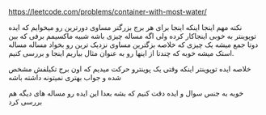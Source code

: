 https://leetcode.com/problems/container-with-most-water/

نکته مهم اینجا اینکه اینجا برای هر برج بزرگتر مساوی دورترین رو میخوایم که ایده توپوینتر به خوبی اینجاکار کرده ولی اگه مساله چیزی باشه شبیه ماکسیمم برفی که بین دوتا  جمع میشه
یک چیزی که خلاصه بزگترین مساوی نزدیک ترین رو بخواد مساله مساله استک میشه
خوبه که چندتا از اینها رو به عنوان مثال بیاریم اینجا و بررسی کنیم.


خلاصه ایده توپوینتر اینکه وقتی یک پوینترو حرکت میدیم که اون برج تکیلفش مشخص شده و جواب بهتری نمیتونه داشته باشه

خوبه به جنس سوال و ایده دقت کنیم که بشه بعدا این ایده رو مساله های دیگه هم بررسی کرد
